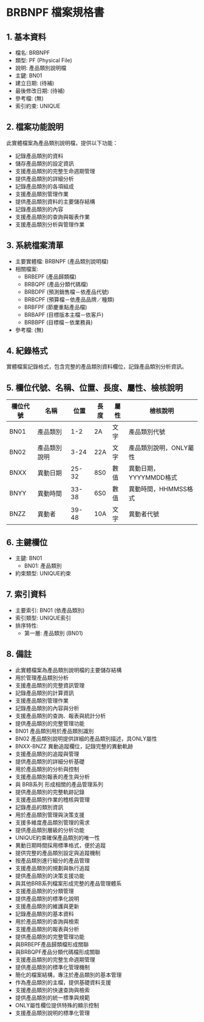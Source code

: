 # BRBNPF 檔案規格書

## 1. 基本資料
- 檔名: BRBNPF
- 類型: PF (Physical File)
- 說明: 產品類別說明檔
- 主鍵: BN01
- 建立日期: (待補)
- 最後修改日期: (待補)
- 參考檔: (無)
- 索引約束: UNIQUE

## 2. 檔案功能說明
此實體檔案為產品類別說明檔，提供以下功能：
- 記錄產品類別的資料
- 儲存產品類別的設定資訊
- 支援產品類別的完整生命週期管理
- 提供產品類別的詳細分析
- 記錄產品類別的各項組成
- 支援產品類別管理作業
- 提供產品類別資料的主要儲存結構
- 記錄產品類別的內容
- 支援產品類別的查詢與報表作業
- 支援產品類別分析與管理作業

## 3. 系統檔案清單
- 主要實體檔: BRBNPF (產品類別說明檔)
- 相關檔案: 
  - BRBEPF (產品歸類檔)
  - BRBQPF (產品分類代碼檔)
  - BRBDPF (預測銷售檔－依產品代號)
  - BRBCPF (預算檔－依產品品牌／種類)
  - BRBFPF (節慶重點產品檔)
  - BRBAPF (目標版本主檔－依客戶)
  - BRBBPF (目標檔－依業務員)
- 參考檔: (無)

## 4. 紀錄格式
實體檔案記錄格式，包含完整的產品類別資料欄位，記錄產品類別分析資訊。

## 5. 欄位代號、名稱、位置、長度、屬性、檢核說明
| 欄位代號 | 名稱 | 位置 | 長度 | 屬性 | 檢核說明 |
|----------|------|------|------|------|----------|
| BN01 | 產品類別 | 1-2 | 2A | 文字 | 產品類別代號 |
| BN02 | 產品類別說明 | 3-24 | 22A | 文字 | 產品類別說明，ONLY屬性 |
| BNXX | 異動日期 | 25-32 | 8S0 | 數值 | 異動日期，YYYYMMDD格式 |
| BNYY | 異動時間 | 33-38 | 6S0 | 數值 | 異動時間，HHMMSS格式 |
| BNZZ | 異動者 | 39-48 | 10A | 文字 | 異動者代號 |

## 6. 主鍵欄位
- 主鍵: BN01
  - BN01: 產品類別
- 約束類型: UNIQUE約束

## 7. 索引資料
- 主要索引: BN01 (依產品類別)
- 索引類型: UNIQUE索引
- 排序特性: 
  - 第一層: 產品類別 (BN01)

## 8. 備註
- 此實體檔案為產品類別說明檔的主要儲存結構
- 用於管理產品類別分析
- 支援產品類別的完整資訊管理
- 記錄產品類別的計算資訊
- 支援產品類別管理作業
- 記錄產品類別的內容與分析
- 支援產品類別的查詢、報表與統計分析
- 提供產品類別的完整管理功能
- BN01 產品類別用於產品類別識別
- BN02 產品類別說明提供詳細的產品類別描述，具ONLY屬性
- BNXX-BNZZ 異動追蹤欄位，記錄完整的異動軌跡
- 支援產品類別的追蹤與管理
- 提供產品類別的詳細分析基礎
- 用於產品類別的分析與控制
- 支援產品類別報表的產生與分析
- 與 BRB系列 形成相關的產品管理系列
- 提供產品類別的完整軌跡記錄
- 支援產品類別作業的稽核與管理
- 記錄產品的類別資訊
- 用於產品類別管理與決策支援
- 支援多維度產品類別管理的需求
- 提供產品類別層級的分析功能
- UNIQUE約束確保產品類別的唯一性
- 異動日期時間採用標準格式，便於追蹤
- 提供完整的產品類別設定與追蹤機制
- 按產品類別進行細分的產品管理
- 支援產品類別的規劃與執行追蹤
- 提供產品類別的決策支援功能
- 與其他BRB系列檔案形成完整的產品管理體系
- 支援產品類別的分類管理
- 提供產品類別的標準化說明
- 支援產品類別的維護與更新
- 記錄產品類別的基本資料
- 用於產品類別的查詢與檢索
- 支援產品類別的報表與分析
- 提供產品類別的完整管理功能
- 與BRBEPF產品歸類檔形成關聯
- 與BRBQPF產品分類代碼檔形成關聯
- 支援產品類別的完整生命週期管理
- 提供產品類別的標準化管理機制
- 簡化的檔案結構，專注於產品類別的基本管理
- 作為產品類別的主檔，提供基礎資料支援
- 支援產品類別的快速查詢與檢索
- 提供產品類別的統一標準與規範
- ONLY屬性欄位提供特殊的顯示控制
- 支援產品類別說明的標準化管理 